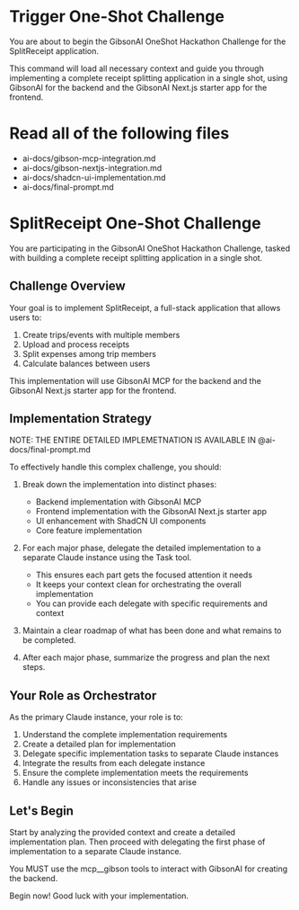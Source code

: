 # Trigger One-Shot Challenge

You are about to begin the GibsonAI OneShot Hackathon Challenge for the SplitReceipt application.

This command will load all necessary context and guide you through implementing a complete receipt splitting application
in a single shot, using GibsonAI for the backend and the GibsonAI Next.js starter app for the frontend.


# Read all of the following files 

- ai-docs/gibson-mcp-integration.md
- ai-docs/gibson-nextjs-integration.md
- ai-docs/shadcn-ui-implementation.md
- ai-docs/final-prompt.md


# SplitReceipt One-Shot Challenge

You are participating in the GibsonAI OneShot Hackathon Challenge, tasked with building a complete receipt splitting application in a single shot.

## Challenge Overview

Your goal is to implement SplitReceipt, a full-stack application that allows users to:
1. Create trips/events with multiple members
2. Upload and process receipts
3. Split expenses among trip members
4. Calculate balances between users

This implementation will use GibsonAI MCP for the backend and the GibsonAI Next.js starter app for the frontend.

## Implementation Strategy

NOTE: THE ENTIRE DETAILED IMPLEMETNATION IS AVAILABLE IN @ai-docs/final-prompt.md

To effectively handle this complex challenge, you should:

1. Break down the implementation into distinct phases:
   - Backend implementation with GibsonAI MCP
   - Frontend implementation with the GibsonAI Next.js starter app
   - UI enhancement with ShadCN UI components
   - Core feature implementation

2. For each major phase, delegate the detailed implementation to a separate Claude instance using the Task tool.
   - This ensures each part gets the focused attention it needs
   - It keeps your context clean for orchestrating the overall implementation
   - You can provide each delegate with specific requirements and context

3. Maintain a clear roadmap of what has been done and what remains to be completed.

4. After each major phase, summarize the progress and plan the next steps.

## Your Role as Orchestrator

As the primary Claude instance, your role is to:

1. Understand the complete implementation requirements
2. Create a detailed plan for implementation
3. Delegate specific implementation tasks to separate Claude instances
4. Integrate the results from each delegate instance
5. Ensure the complete implementation meets the requirements
6. Handle any issues or inconsistencies that arise

## Let's Begin

Start by analyzing the provided context and create a detailed implementation plan. Then proceed with delegating the first phase of implementation to a separate Claude instance.

You MUST use the mcp__gibson tools to interact with GibsonAI for creating the backend.

Begin now! Good luck with your implementation.